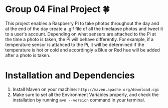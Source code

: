 # Group 04 Final Project 🍀

This project enables a Raspberry Pi to take photos throughout the day and at the end of the day create a .gif file of all the timelapse photos and tweet it to a user's account. Depending on what sensers are attached to the Pi at the time a photo is taken, the Pi will behave differently. For example, if a temperature sensor is attahced to the Pi, it will be determined if the temperature is hot or cold and accordingly a Blue or Red hue will be added after a photo is taken. 

# Installation and Dependencies

1. Install Maven on your machine: `http://maven.apache.org/download.cgi`
2. Make sure to set all the Environment Variables properly, and check the installation by running `mvn --version` command in your terminal.
